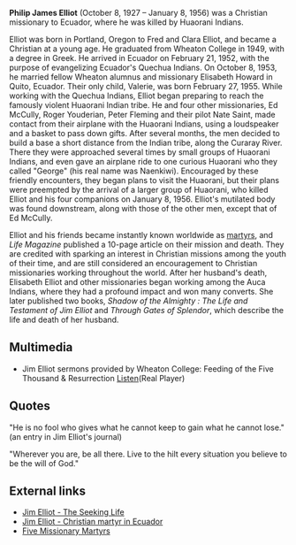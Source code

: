 **Philip James Elliot** (October 8, 1927 – January 8, 1956) was a
Christian missionary to Ecuador, where he was killed by Huaorani
Indians.

Elliot was born in Portland, Oregon to Fred and Clara Elliot, and
became a Christian at a young age. He graduated from Wheaton
College in 1949, with a degree in Greek. He arrived in Ecuador on
February 21, 1952, with the purpose of evangelizing Ecuador's
Quechua Indians. On October 8, 1953, he married fellow Wheaton
alumnus and missionary Elisabeth Howard in Quito, Ecuador. Their
only child, Valerie, was born February 27, 1955. While working with
the Quechua Indians, Elliot began preparing to reach the famously
violent Huaorani Indian tribe. He and four other missionaries, Ed
McCully, Roger Youderian, Peter Fleming and their pilot Nate Saint,
made contact from their airplane with the Huaorani Indians, using a
loudspeaker and a basket to pass down gifts. After several months,
the men decided to build a base a short distance from the Indian
tribe, along the Curaray River. There they were approached several
times by small groups of Huaorani Indians, and even gave an
airplane ride to one curious Huaorani who they called "George" (his
real name was Naenkiwi). Encouraged by these friendly encounters,
they began plans to visit the Huaorani, but their plans were
preempted by the arrival of a larger group of Huaorani, who killed
Elliot and his four companions on January 8, 1956. Elliot's
mutilated body was found downstream, along with those of the other
men, except that of Ed McCully.

Elliot and his friends became instantly known worldwide as
[martyrs](Martyr "Martyr"), and *Life Magazine* published a 10-page
article on their mission and death. They are credited with sparking
an interest in Christian missions among the youth of their time,
and are still considered an encouragement to Christian missionaries
working throughout the world. After her husband's death, Elisabeth
Elliot and other missionaries began working among the Auca Indians,
where they had a profound impact and won many converts. She later
published two books,
*Shadow of the Almighty : The Life and Testament of Jim Elliot* and
*Through Gates of Splendor*, which describe the life and death of
her husband.

## Multimedia

-   Jim Elliot sermons provided by Wheaton College: Feeding of the
    Five Thousand & Resurrection
    [Listen](http://www.wheaton.edu/bgc/archives/docs/elliotsermons.html)(Real
    Player)

## Quotes

"He is no fool who gives what he cannot keep to gain what he cannot
lose." (an entry in Jim Elliot's journal)

"Wherever you are, be all there. Live to the hilt every situation
you believe to be the will of God."

## External links

-   [Jim Elliot - The Seeking Life](http://www.intouch.org/myintouch/mighty/portraits/jim_elliot_213678.html)
-   [Jim Elliot - Christian martyr in Ecuador](http://www.hyperhistory.net/apwh/bios/b4jelliot6ra.htm)
-   [Five Missionary Martyrs](http://www.plymouthbrethren.org/page.asp?page_id=545)



